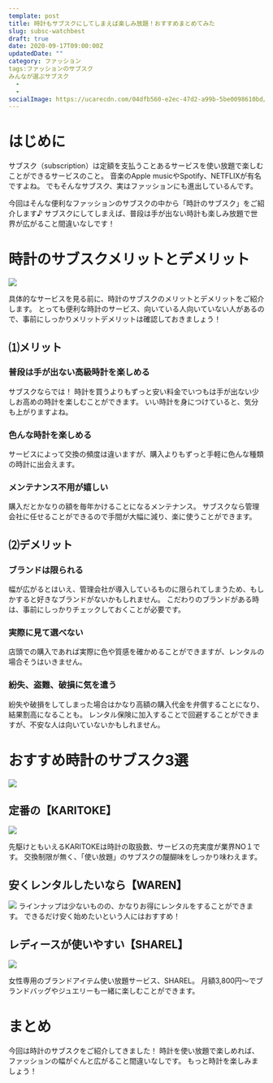```yaml
---
template: post
title: 時計もサブスクにしてしまえば楽しみ放題！おすすめまとめてみた
slug: subsc-watchbest
draft: true
date: 2020-09-17T09:00:00Z
updatedDate: ""
category: ファッション
tags:ファッションのサブスク
みんなが選ぶサブスク
  - 
  - 
socialImage: https://ucarecdn.com/04dfb560-e2ec-47d2-a99b-5be0098610bd/
---
```


# はじめに

サブスク（subscription）は定額を支払うことあるサービスを使い放題で楽しむことができるサービスのこと。
音楽のApple musicやSpotify、NETFLIXが有名ですよね。
でもそんなサブスク、実はファッションにも進出しているんです。

今回はそんな便利なファッションのサブスクの中から「時計のサブスク」をご紹介します♪
サブスクにしてしまえば、普段は手が出ない時計も楽しみ放題で世界が広がること間違いなしです！

# 時計のサブスクメリットとデメリット
![](https://ucarecdn.com/1ed4feaf-4e5b-404b-be4b-110e26db4f3e/)

具体的なサービスを見る前に、時計のサブスクのメリットとデメリットをご紹介します。
とっても便利な時計のサービス、向いている人向いていない人があるので、事前にしっかりメリットデメリットは確認しておきましょう！

## ⑴メリット
### 普段は手が出ない高級時計を楽しめる
サブスクならでは！
時計を買うよりもずっと安い料金でいつもは手が出ない少しお高めの時計を楽しむことができます。
いい時計を身につけていると、気分も上がりますよね。

### 色んな時計を楽しめる
サービスによって交換の頻度は違いますが、購入よりもずっと手軽に色んな種類の時計に出会えます。

### メンテナンス不用が嬉しい
購入だとかなりの額を毎年かけることになるメンテナンス。
サブスクなら管理会社に任せることができるので手間が大幅に減り、楽に使うことができます。

## ⑵デメリット
### ブランドは限られる
幅が広がるとはいえ、管理会社が導入しているものに限られてしまうため、もしかすると好きなブランドがないかもしれません。
こだわりのブランドがある時は、事前にしっかりチェックしておくことが必要です。


### 実際に見て選べない
店頭での購入であれば実際に色や質感を確かめることができますが、レンタルの場合そうはいきません。


### 紛失、盗難、破損に気を遣う
紛失や破損をしてしまった場合はかなり高額の購入代金を弁償することになり、結果割高になることも。
レンタル保険に加入することで回避することができますが、不安な人は向いていないかもしれません。


# おすすめ時計のサブスク3選

![](https://ucarecdn.com/d48070da-ab90-4b1b-8882-71bb7c86123d/)

## 定番の【KARITOKE】

![](https://ucarecdn.com/f6e254f7-3f65-4c7d-a614-9315657af0ea/)

先駆けともいえるKARITOKEは時計の取扱数、サービスの充実度が業界NO１です。
交換制限が無く、「使い放題」のサブスクの醍醐味をしっかり味わえます。

## 安くレンタルしたいなら【WAREN】
![](https://ucarecdn.com/3c0fb1c9-feb5-4878-8a25-38f475acdd01/)
ラインナップは少ないものの、かなりお得にレンタルをすることができます。
できるだけ安く始めたいという人にはおすすめ！

## レディースが使いやすい【SHAREL】
![](https://ucarecdn.com/71f1bd8b-27d1-40ce-8976-a34b1b7007be/)

女性専用のブランドアイテム使い放題サービス、SHAREL。
月額3,800円～でブランドバッグやジュエリーも一緒に楽しむことができます。

# まとめ
今回は時計のサブスクをご紹介してきました！
時計を使い放題で楽しめれば、ファッションの幅がぐんと広がること間違いなしです。
もっと時計を楽しみましょう！